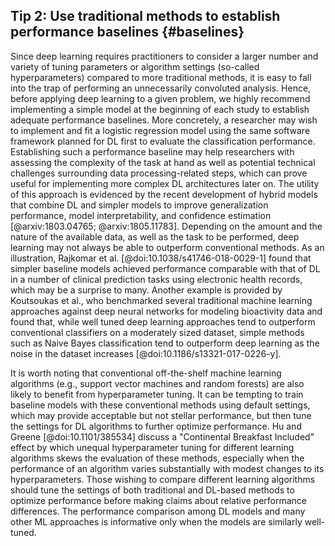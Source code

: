 ## Tip 2: Use traditional methods to establish performance baselines {#baselines}

Since deep learning requires practitioners to consider a larger number and variety of tuning parameters or algorithm settings (so-called hyperparameters) compared to more traditional methods, it is easy to fall into the trap of performing an unnecessarily convoluted analysis. 
Hence, before applying deep learning to a given problem, we highly recommend implementing a simple model at the beginning of each study to establish adequate performance baselines.
More concretely, a researcher may wish to implement and fit a logistic regression model using the same software framework planned for DL first to evaluate the classification performance.
Establishing such a performance baseline may help researchers with assessing the complexity of the task at hand as well as potential technical challenges surrounding data processing-related steps, which can prove useful for implementing more complex DL architectures later on.
The utility of this approach is evidenced by the recent development of hybrid models that combine DL and simpler models to improve generalization performance, model interpretability, and confidence estimation [@arxiv:1803.04765; @arxiv:1805.11783].
Depending on the amount and the nature of the available data, as well as the task to be performed, deep learning may not always be able to outperform conventional methods.
As an illustration, Rajkomar et al. [@doi:10.1038/s41746-018-0029-1] found that simpler baseline models achieved performance comparable with that of DL in a number of clinical prediction tasks using electronic health records, which may be a surprise to many. 
Another example is provided by Koutsoukas et al., who benchmarked several traditional machine learning approaches against deep neural networks for modeling bioactivity data and found that, while well tuned deep learning approaches tend to outperform conventional classifiers on a moderately sized dataset, simple methods such as Naive Bayes classification tend to outperform deep learning as the noise in the dataset increases [@doi:10.1186/s13321-017-0226-y].

It is worth noting that conventional off-the-shelf machine learning algorithms (e.g., support vector machines and random forests) are also likely to benefit from hyperparameter tuning.
It can be tempting to train baseline models with these conventional methods using default settings, which may provide acceptable but not stellar performance, but then tune the settings for DL algorithms to further optimize performance.
Hu and Greene [@doi:10.1101/385534] discuss a "Continental Breakfast Included" effect by which unequal hyperparameter tuning for different learning algorithms skews the evaluation of these methods, especially when the performance of an algorithm varies substantially with modest changes to its hyperparameters.
Those wishing to compare different learning algorithms should tune the settings of both traditional and DL-based methods to optimize performance before making claims about relative performance differences.
The performance comparison among DL models and many other ML approaches is informative only when the models are similarly well-tuned.

